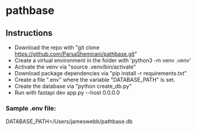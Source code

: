 # pathbase

## Instructions
- Download the repo with "git clone https://github.com/ParsaShemirani/pathbase.git"
- Create a virtual environment in the folder with 'python3 -m venv .venv'
- Activate the venv via "source .venv/bin/activate"
- Download package dependencies via "pip install -r requirements.txt"
- Create a file ".env" where the variable "DATABASE_PATH" is set.
- Create the database via "python create_db.py"
- Run with fastapi dev app.py --host 0.0.0.0

### Sample .env file:
DATABASE_PATH=/Users/jameswebb/pathbase.db